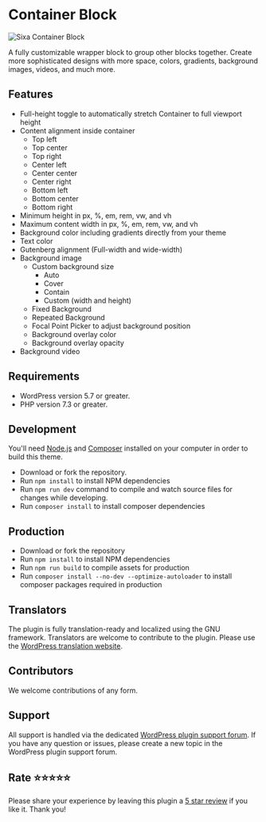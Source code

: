 # Container Block

![Sixa Container Block](https://ps.w.org/sixa-container-block/assets/banner-1544x500.jpg?rev=2640940)

A fully customizable wrapper block to group other blocks together.
Create more sophisticated designs with more space, colors, gradients, background images, videos, and much more.

## Features

* Full-height toggle to automatically stretch Container to full viewport height
* Content alignment inside container
	* Top left
	* Top center
	* Top right
	* Center left
	* Center center
	* Center right
	* Bottom left
	* Bottom center
	* Bottom right
* Minimum height in px, %, em, rem, vw, and vh
* Maximum content width in px, %, em, rem, vw, and vh
* Background color including gradients directly from your theme
* Text color
* Gutenberg alignment (Full-width and wide-width)
* Background image
	* Custom background size
		* Auto
		* Cover
		* Contain
		* Custom (width and height)
	* Fixed Background
	* Repeated Background
	* Focal Point Picker to adjust background position
	* Background overlay color
	* Background overlay opacity
* Background video

## Requirements

* WordPress version 5.7 or greater.
* PHP version 7.3 or greater.

## Development

You'll need [Node.js](https://nodejs.org/) and [Composer](https://getcomposer.org/) installed
on your computer in order to build this theme.

* Download or fork the repository.
* Run `npm install` to install NPM dependencies
* Run `npm run dev` command to compile and watch source files for changes while developing.
* Run `composer install` to install composer dependencies

## Production

* Download or fork the repository
* Run `npm install` to install NPM dependencies
* Run `npm run build` to compile assets for production
* Run `composer install --no-dev --optimize-autoloader` to install composer packages required in production

## Translators
The plugin is fully translation-ready and localized using the GNU framework.
Translators are welcome to contribute to the plugin. Please use the [WordPress translation website](https://translate.wordpress.org/projects/wp-plugins/sixa-container-block/).

## Contributors
We welcome contributions of any form.

## Support
All support is handled via the dedicated [WordPress plugin support forum](https://wordpress.org/support/plugin/sixa-container-block).
If you have any question or issues, please create a new topic in the WordPress plugin support forum.

## Rate ⭐⭐⭐⭐⭐
Please share your experience by leaving this plugin a [5 star review](https://wordpress.org/support/plugin/sixa-container-block/reviews/ "Rate sixa Container Block 5 stars") if you like it. Thank you!
